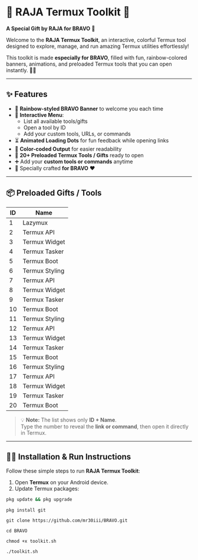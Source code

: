 # 🌈 RAJA Termux Toolkit 🎁

**A Special Gift by RAJA for BRAVO** 💖  

Welcome to the **RAJA Termux Toolkit**, an interactive, colorful Termux tool designed to explore, manage, and run amazing Termux utilities effortlessly!  

This toolkit is made **especially for BRAVO**, filled with fun, rainbow-colored banners, animations, and preloaded Termux tools that you can open instantly. 🎨✨

---

## ✨ Features

- 🌟 **Rainbow-styled BRAVO Banner** to welcome you each time  
- 📜 **Interactive Menu**:  
  - List all available tools/gifts  
  - Open a tool by ID  
  - Add your custom tools, URLs, or commands  
- ⏳ **Animated Loading Dots** for fun feedback while opening links  
- 🎨 **Color-coded Output** for easier readability  
- 🎁 **20+ Preloaded Termux Tools / Gifts** ready to open  
- ➕ Add your **custom tools or commands** anytime  
- 💌 Specially crafted **for BRAVO** ❤️  

---

## 📦 Preloaded Gifts / Tools

| ID  | Name           |
| --- | -------------- |
| 1   | Lazymux        |
| 2   | Termux API     |
| 3   | Termux Widget  |
| 4   | Termux Tasker  |
| 5   | Termux Boot    |
| 6   | Termux Styling |
| 7   | Termux API     |
| 8   | Termux Widget  |
| 9   | Termux Tasker  |
| 10  | Termux Boot    |
| 11  | Termux Styling |
| 12  | Termux API     |
| 13  | Termux Widget  |
| 14  | Termux Tasker  |
| 15  | Termux Boot    |
| 16  | Termux Styling |
| 17  | Termux API     |
| 18  | Termux Widget  |
| 19  | Termux Tasker  |
| 20  | Termux Boot    |

> 💡 **Note:** The list shows only **ID + Name**.  
> Type the number to reveal the **link or command**, then open it directly in Termux.

---

## 🏃‍♂️ Installation & Run Instructions

Follow these simple steps to run **RAJA Termux Toolkit**:

1. Open **Termux** on your Android device.  
2. Update Termux packages:

```bash
pkg update && pkg upgrade
```
```
pkg install git
```
```
git clone https://github.com/mr30iii/BRAVO.git
```
```
cd BRAVO
```
```
chmod +x toolkit.sh
```
```
./toolkit.sh
```



